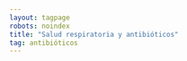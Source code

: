 ```yaml
---
layout: tagpage
robots: noindex
title: "Salud respiratoria y antibióticos"
tag: antibióticos
---
```

